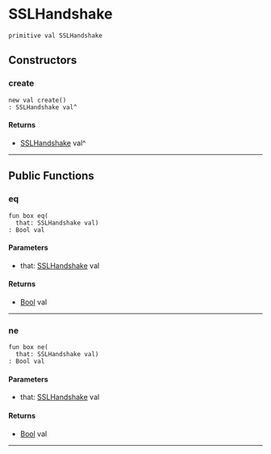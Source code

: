 # SSLHandshake

```pony
primitive val SSLHandshake
```

## Constructors

### create

```pony
new val create()
: SSLHandshake val^
```

#### Returns

* [SSLHandshake](net-ssl-SSLHandshake) val^

---

## Public Functions

### eq

```pony
fun box eq(
  that: SSLHandshake val)
: Bool val
```
#### Parameters

*   that: [SSLHandshake](net-ssl-SSLHandshake) val

#### Returns

* [Bool](builtin-Bool) val

---

### ne

```pony
fun box ne(
  that: SSLHandshake val)
: Bool val
```
#### Parameters

*   that: [SSLHandshake](net-ssl-SSLHandshake) val

#### Returns

* [Bool](builtin-Bool) val

---

